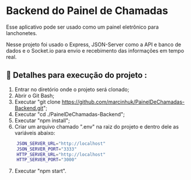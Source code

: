 #  Backend do Painel de Chamadas

Esse aplicativo pode ser usado como um painel eletrônico para lanchonetes.

Nesse projeto foi usado o Express, JSON-Server como a API e banco de dados e o Socket.io para envio e recebimento das informações em tempo real.

## 🔨 Detalhes para execução do projeto :

1. Entrar no diretório onde o projeto será clonado;
2. Abrir o Git Bash;
3. Executar "git clone https://github.com/marcinhuk/PainelDeChamadas-Backend.git";
4. Executar "cd ./PainelDeChamadas-Backend";
5. Executar "npm install";
6. Criar um arquivo chamado ".env" na raiz do projeto e dentro dele as variáveis abaixo:

```bash
	JSON_SERVER_URL="http://localhost"
	JSON_SERVER_PORT="3333"
	HTTP_SERVER_URL="http://localhost"
	HTTP_SERVER_PORT="3000"
```

7. Executar "npm start".